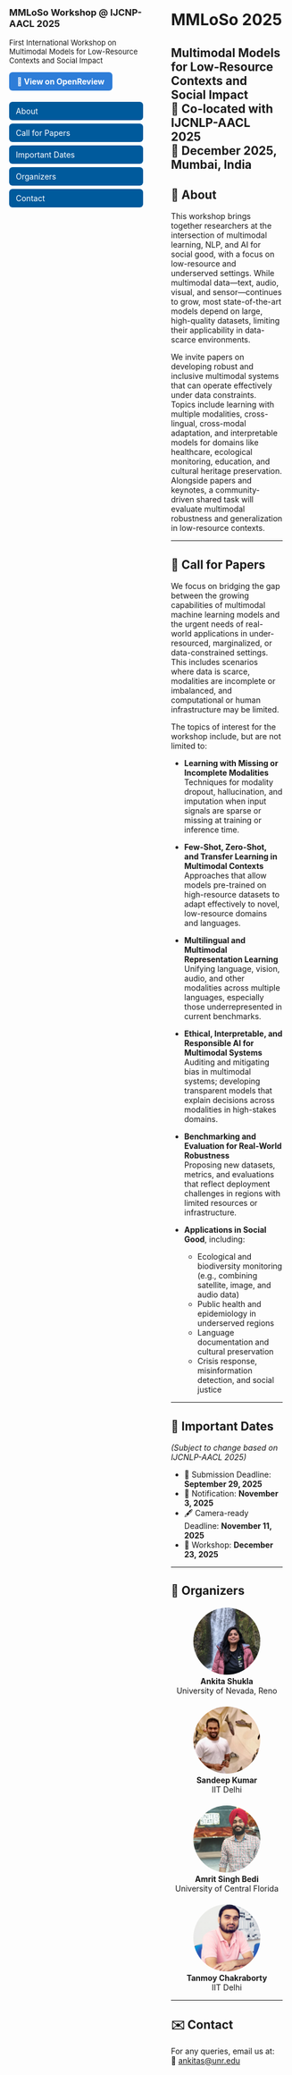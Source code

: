 ```yaml
---
layout: default
title: Welcome to MMLoSo 2025
---
```

<style>
body {
  display: flex;
  align-items: flex-start;
  gap: 40px;  /* space between sidebar and content */
  margin: 0;
  padding: 0;
}

.sidebar {
  width: 240px;
  flex-shrink: 0;
  padding: 10px;
}
  
.wrapper {
  max-width: 1000px;
  width: 100%;
}
</style>

<div class="sidebar">
  <h3>MMLoSo Workshop @ IJCNP-AACL 2025</h3>
  <p style="font-size: 13px;">
    First International Workshop on<br>
    Multimodal Models for Low-Resource Contexts and Social Impact
  </p>
  <a href="https://openreview.net/group?id=aclweb.org/AACL-IJCNLP/2025/Workshop/MMLoSo"
     target="_blank"
     style="background-color: #2e7dd8; color: white; padding: 8px 14px;
            border-radius: 6px; text-decoration: none;
            font-weight: bold; font-size: 14px; display: inline-block; margin-bottom: 12px;">
    🔗 View on OpenReview
  </a>
  <div style="margin-top: 8px;">
    <a href="#about" style="display: block; margin: 6px 0; padding: 8px 12px; background-color: #005a9c; color: white; border-radius: 6px; text-decoration: none;">About</a>
    <a href="#cfp" style="display: block; margin: 6px 0; padding: 8px 12px; background-color: #005a9c; color: white; border-radius: 6px; text-decoration: none;">Call for Papers</a>
    <a href="#dates" style="display: block; margin: 6px 0; padding: 8px 12px; background-color: #005a9c; color: white; border-radius: 6px; text-decoration: none;">Important Dates</a>
    <a href="#organizers" style="display: block; margin: 6px 0; padding: 8px 12px; background-color: #005a9c; color: white; border-radius: 6px; text-decoration: none;">Organizers</a>
    <a href="#contact" style="display: block; margin: 6px 0; padding: 8px 12px; background-color: #005a9c; color: white; border-radius: 6px; text-decoration: none;">Contact</a>
  </div>
</div>

<div class="wrapper">
  
# MMLoSo 2025  
**Multimodal Models for Low-Resource Contexts and Social Impact**  
📍 Co-located with IJCNLP-AACL 2025  
📅 December 2025, Mumbai, India
---

## 📖 <a id="about"></a> About

This workshop brings together researchers at the intersection of multimodal learning, NLP, and AI for social good, with a focus on low-resource and underserved settings. While multimodal data—text, audio, visual, and sensor—continues to grow, most state-of-the-art models depend on large, high-quality datasets, limiting their applicability in data-scarce environments.

We invite papers on developing robust and inclusive multimodal systems that can operate effectively under data constraints. Topics include learning with multiple modalities, cross-lingual, cross-modal adaptation, and interpretable models for domains like healthcare, ecological monitoring, education, and cultural heritage preservation. Alongside papers and keynotes, a community-driven shared task will evaluate multimodal robustness and generalization in low-resource contexts. 



---

## 📢 <a id="cfp"></a> Call for Papers

We focus on bridging the gap between the growing capabilities of multimodal machine learning models and the urgent needs of real-world applications in under-resourced, marginalized, or data-constrained settings. This includes scenarios where data is scarce, modalities are incomplete or imbalanced, and computational or human infrastructure may be limited.

The topics of interest for the workshop include, but are not limited to:

- **Learning with Missing or Incomplete Modalities**  
  Techniques for modality dropout, hallucination, and imputation when input signals are sparse or missing at training or inference time.

- **Few-Shot, Zero-Shot, and Transfer Learning in Multimodal Contexts**  
  Approaches that allow models pre-trained on high-resource datasets to adapt effectively to novel, low-resource domains and languages.

- **Multilingual and Multimodal Representation Learning**  
  Unifying language, vision, audio, and other modalities across multiple languages, especially those underrepresented in current benchmarks.

- **Ethical, Interpretable, and Responsible AI for Multimodal Systems**  
  Auditing and mitigating bias in multimodal systems; developing transparent models that explain decisions across modalities in high-stakes domains.

- **Benchmarking and Evaluation for Real-World Robustness**  
  Proposing new datasets, metrics, and evaluations that reflect deployment challenges in regions with limited resources or infrastructure.

- **Applications in Social Good**, including:
  - Ecological and biodiversity monitoring (e.g., combining satellite, image, and audio data)
  - Public health and epidemiology in underserved regions
  - Language documentation and cultural preservation
  - Crisis response, misinformation detection, and social justice

---

## 📅 <a id="dates"></a> Important Dates  
*(Subject to change based on IJCNLP-AACL 2025)*

- 📝 Submission Deadline: **September 29, 2025**  
- 📢 Notification: **November 3, 2025**  
- 🖋 Camera-ready Deadline: **November 11, 2025**  
- 📍 Workshop:  **December  23, 2025**

---

## 👥 <a id="organizers"></a> Organizers
<div style="display: flex; flex-wrap: wrap; gap: 20px;">
  <div style="flex: 1; min-width: 200px; text-align: center;">
    <img src="/assets/img/ankita.jpeg" alt="Ankita Shukla" style="width:120px; height:120px; object-fit: cover; border-radius: 50%;"><br>
    <strong>Ankita Shukla</strong><br>
    University of Nevada, Reno
  </div>
  
  <div style="flex: 1; min-width: 200px; text-align: center;">
    <img src="/assets/img/sandeep.png" alt="Sandeep Kumar" style="width:120px; height:120px; object-fit: cover; border-radius: 50%;"><br>
    <strong>Sandeep Kumar</strong><br>
    IIT Delhi
  </div>

  <div style="flex: 1; min-width: 200px; text-align: center;">
    <img src="/assets/img/amrit.jpg" alt="Amrit Singh Bedi" style="width:120px; height:120px; object-fit: cover; border-radius: 50%;"><br>
    <strong>Amrit Singh Bedi</strong><br>
    University of Central Florida
  </div>

  <div style="flex: 1; min-width: 200px; text-align: center;">
    <img src="/assets/img/tanmoy.png" alt="Tanmoy Chakraborty" style="width:120px; height:120px; object-fit: cover; border-radius: 50%;"><br>
    <strong>Tanmoy Chakraborty</strong><br>
    IIT Delhi
  </div>
</div>

---

## ✉️ <a id="contact"></a> Contact

For any queries, email us at:  
📧 [ankitas@unr.edu](mailto:ankitas@unr.edu)

